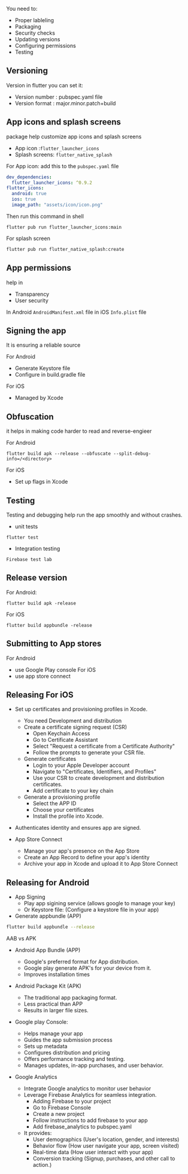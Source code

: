 You need to:
- Proper lableling
- Packaging
- Security checks
- Updating versions
- Configuring permissions
- Testing

## Versioning
Version in flutter you can set it:
- Version number : pubspec.yaml file
- Version format : major.minor.patch+build

## App icons and splash screens
package help customize app icons and splash screens
- App icon :`flutter_launcher_icons`
- Splash screens: `flutter_native_splash`

For App icon:
add this to the `pubspec.yaml` file
``` yaml
dev_dependencies:
  flutter_launcher_icons: ^0.9.2
flutter_icons:
  android: true
  ios: true
  image_path: "assets/icon/icon.png"
```
Then run this command in shell
``` shell
flutter pub run flutter_launcher_icons:main
```

For splash screen
``` bash
flutter pub run flutter_native_splash:create
```

## App permissions
help in
- Transparency
- User security

In Android `AndroidManifest.xml` file
in iOS `Info.plist` file

## Signing the app
It is ensuring a reliable source

For Android
- Generate Keystore file
- Configure in build.gradle file

For iOS
- Managed by Xcode

## Obfuscation
it helps in making code harder to read and reverse-engieer

For Android
``` shell
flutter build apk --release --obfuscate --split-debug-info=/<directory>
```

For iOS
- Set up flags in Xcode

## Testing
Testing and debugging help run the app smoothly and without crashes.

- unit tests
``` shell
flutter test
```

- Integration testing
``` shell
Firebase test lab
```

## Release version
For Android:
``` shell
flutter build apk -release
```

For iOS
``` shell
flutter build appbundle -release
```

## Submitting to App stores

For Android
- use Google Play console
For iOS
- use app store connect

## Releasing For iOS
- Set up certificates and provisioning profiles in Xcode.
	- You need Development and distribution
	- Create a certificate signing request (CSR)
		- Open Keychain Access
		- Go to Certificate Assistant
		- Select "Request a certificate from a Certificate Authority"
		- Follow the prompts to generate your CSR file.
	- Generate certificates
		- Login to your Apple Developer account
		- Navigate to "Certificates, Identifiers, and Profiles"
		- Use your CSR to create development and distribution certificates.
		- Add certificate to your key chain
	- Generate a provisioning profile
		- Select the APP ID
		- Choose your certificates
		- Install the profile into Xcode.
- Authenticates identity and ensures app are signed.

- App Store Connect
	- Manage your app's presence on the App Store
	- Create an App Record to define your app's identity
	- Archive your app in Xcode and upload it to App Store Connect

## Releasing for Android
- App Signing
	- Play app sigining service (allows google to manage your key)
	- Or Keystore file: (Configure a keystore file in your app)
- Generate appbundle (APP)
``` bash
flutter build appbundle --release
```
AAB vs APK
- Android App Bundle (APP)
	- Google's preferred format for App distribution.
	- Google play generate APK's for your device from it.
	- Improves installation times
- Android Package Kit (APK)
	- The traditional app packaging format.
	- Less practical than APP
	- Results in larger file sizes.

- Google play Console:
	- Helps manage your app
	- Guides the app submission process
	- Sets up metadata
	- Configures distribution and pricing
	- Offers performance tracking and testing.
	- Manages updates, in-app purchases, and user behavior.
- Google Analytics
	- Integrate Google analytics to monitor user behavior
	- Leverage Firebase Analytics for seamless integration.
		- Adding Firebase to your project
		- Go to Firebase Console
		- Create a new project
		- Follow instructions to add firebase to your app
		- Add firebase_analytics to pubspec.yaml
	- It provides:
		- User demographics (User's location, gender, and interests)
		- Behavior flow (How user navigate your app, screen visited)
		- Real-time data (How user interact with your app)
		- Conversion tracking (Signup, purchases, and other call to action.)